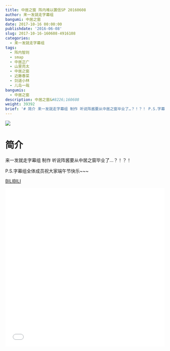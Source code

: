 ```yaml
---
title: 中居之窗 阵内难以置信SP 20160608
author: 来一发就走字幕组
bangumi: 中居之窗
date: 2017-10-16 00:00:00
publishdate: '2016-06-08'
slug: 2017-10-16-160608-4916108
categories:
  - 来一发就走字幕组
tags:
  - 阵内智则
  - smap
  - 中居正广
  - 山里亮太
  - 中居之窗
  - 近藤春菜
  - 剑道小林
  - 儿岛一哉
bangumis:
  - 中居之窗
description: 中居之窗&#8226;160608
weight: 39392
brief: '# 简介 来一发就走字幕组 制作 听说阵酱要从中居之窗毕业了…？！？！ P.S.字幕组全体成员祝大家端午节快乐~~~'
---
```


![](https://i.imgur.com/3sAKv5X.jpg)

# 简介  
来一发就走字幕组 制作 听说阵酱要从中居之窗毕业了…？！？！


P.S.字幕组全体成员祝大家端午节快乐~~~

  [BILIBILI](https://www.bilibili.com/video/av4916108/)


<div class="vcontainer">  <iframe class='video' src="//www.bilibili.com/blackboard/player.html?aid=4916108" width="100%" height="500" frameborder="0" allowfullscreen="allowfullscreen"></iframe></div>
